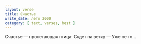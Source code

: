 ```yaml
---
layout: verse
title: Счастье
write_date: лето 2000
category: [ text, verses, best ]
---
```

Счастье — пролетающая птица:
Сядет на ветку —
Уже не то...
